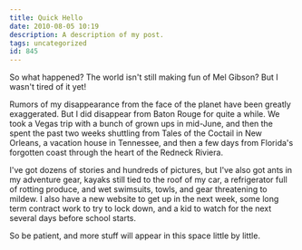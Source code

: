 ```yaml
---
title: Quick Hello
date: 2010-08-05 10:19
description: A description of my post.
tags: uncategorized
id: 845
---
```

So what happened?  The world isn't still making fun of Mel Gibson?  But I wasn't tired of it yet!

Rumors of my disappearance from the face of the planet have been greatly exaggerated.  But I did disappear from Baton Rouge for quite a while.  We took a Vegas trip with a bunch of grown ups in mid-June, and then the spent the past two weeks shuttling from Tales of the Coctail in New Orleans, a vacation house in Tennessee, and then a few days from Florida's forgotten coast through the heart of the Redneck Riviera.  

I've got dozens of stories and hundreds of pictures, but I've also got ants in my adventure gear, kayaks still tied to the roof of my car, a refrigerator full of rotting produce, and wet swimsuits, towls, and gear threatening to mildew.  I also have a new website to get up in the next week, some long term contract work to try to lock down, and a kid to watch for the next several days before school starts.  

So be patient, and more stuff will appear in this space little by little.